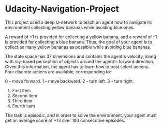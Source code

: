 # Udacity-Navigation-Project
This project used a deep Q-network to teach an agent how to navigate its environment collecting yellow bananas while avoiding blue ones.

A reward of +1 is provided for collecting a yellow banana, and a reward of -1 is provided for collecting a blue banana. Thus, the goal of your agent is to collect as many yellow bananas as possible while avoiding blue bananas.

The state space has 37 dimensions and contains the agent's velocity, along with ray-based perception of objects around the agent's forward direction. Given this information, the agent has to learn how to best select actions. Four discrete actions are available, corresponding to:

0 - move forward.
1 - move backward.
2 - turn left.
3 - turn right.

<ol>
  <li>First item</li>
  <li>Second item</li>
  <li>Third item</li>
  <li>Fourth item</li>
</ol>

The task is episodic, and in order to solve the environment, your agent must get an average score of +13 over 100 consecutive episodes.
